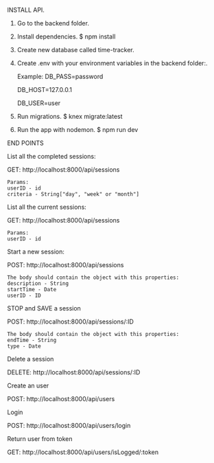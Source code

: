 INSTALL API.

1. Go to the backend folder.
2. Install dependencies.
   $ npm install
3. Create new database called time-tracker.
4. Create .env with your environment variables in the backend folder:.

   Example:
      DB_PASS=password

      DB_HOST=127.0.0.1

      DB_USER=user

5. Run migrations.
   $ knex migrate:latest
6. Run the app with nodemon.
   $ npm run dev

END POINTS

List all the completed sessions:

GET: http://localhost:8000/api/sessions

    Params:
    userID - id
    criteria - String["day", "week" or "month"]

List all the current sessions:

GET: http://localhost:8000/api/sessions

    Params:
    userID - id


Start a new session:

POST: http://localhost:8000/api/sessions

    The body should contain the object with this properties:
    description - String
    startTime - Date
    userID - ID

STOP and SAVE a session

POST: http://localhost:8000/api/sessions/:ID

    The body should contain the object with this properties:
    endTime - String
    type - Date

Delete a session

DELETE: http://localhost:8000/api/sessions/:ID

Create an user

POST: http://localhost:8000/api/users

Login 

POST: http://localhost:8000/api/users/login

Return user from token

GET: http://localhost:8000/api/users/isLogged/:token






